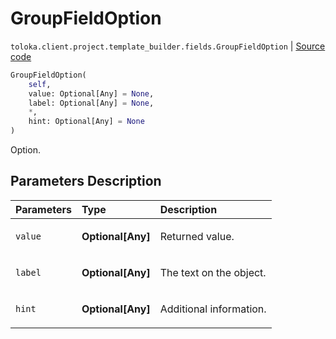 # GroupFieldOption
`toloka.client.project.template_builder.fields.GroupFieldOption` | [Source code](https://github.com/Toloka/toloka-kit/blob/v1.1.0.post1/src/client/project/template_builder/fields.py#L101)

```python
GroupFieldOption(
    self,
    value: Optional[Any] = None,
    label: Optional[Any] = None,
    *,
    hint: Optional[Any] = None
)
```

Option.

## Parameters Description

| Parameters | Type | Description |
| :----------| :----| :-----------|
`value`|**Optional\[Any\]**|<p>Returned value.</p>
`label`|**Optional\[Any\]**|<p>The text on the object.</p>
`hint`|**Optional\[Any\]**|<p>Additional information.</p>
